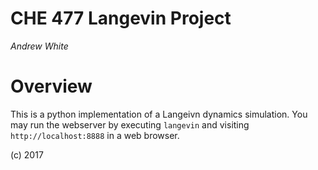 CHE 477 Langevin Project
=========================

*Andrew White*

Overview
============

This is a python implementation of a Langeivn dynamics simulation. You may 
run the webserver by executing `langevin` and visiting `http://localhost:8888` in
a web browser.


(c) 2017